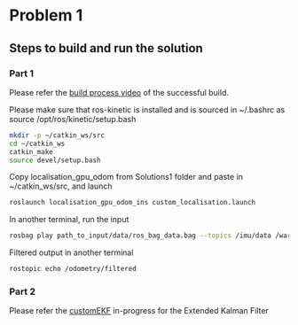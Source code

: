 # Problem 1
 

## Steps to build and run the solution

### Part 1

Please refer the [build process video](https://youtu.be/vNdZsEwVvc4) of the successful build.

Please make sure that ros-kinetic is installed and is sourced in ~/.bashrc as source /opt/ros/kinetic/setup.bash


```bash
mkdir -p ~/catkin_ws/src
cd ~/catkin_ws
catkin_make
source devel/setup.bash
```

Copy localisation_gpu_odom from Solutions1 folder and paste in ~/catkin_ws/src, and launch


```bash
roslaunch localisation_gpu_odom_ins custom_localisation.launch 
```

In another terminal, run the input

```bash
rosbag play path_to_input/data/ros_bag_data.bag --topics /imu/data /warthog_velocity_controller/odom /navsat/fix 

```

Filtered output in another terminal

```bash
rostopic echo /odometry/filtered

```

### Part 2

Please refer the [customEKF](customEKF) in-progress for the Extended Kalman Filter
